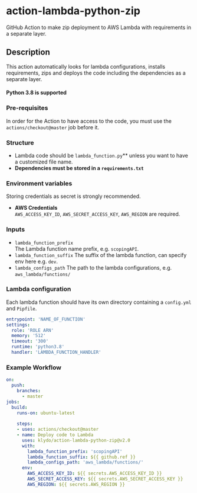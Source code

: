 # action-lambda-python-zip
GitHub Action to make zip deployment to AWS Lambda with requirements in a separate layer.

## Description
This action automatically looks for lambda configurations, installs requirements, zips and deploys the code including the dependencies as a separate layer.

#### Python 3.8 is supported

### Pre-requisites
In order for the Action to have access to the code, you must use the `actions/checkout@master` job before it. 

### Structure
- Lambda code should be `lambda_function.py`** unless you want to have a customized file name.
- **Dependencies must be stored in a `requirements.txt`**

### Environment variables
Storing credentials as secret is strongly recommended. 

- **AWS Credentials**  
    `AWS_ACCESS_KEY_ID`, `AWS_SECRET_ACCESS_KEY`, `AWS_REGION` are required.

### Inputs
- `lambda_function_prefix`  
    The Lambda function name prefix, e.g. `scopingAPI`.
- `lambda_function_suffix`
    The suffix of the lambda function, can specify env here e.g. `dev`.
- `lambda_configs_path`
    The path to the lambda configurations, e.g. `aws_lambda/functions/`

### Lambda configuration
Each lambda function should have its own directory containing a `config.yml` and `Pipfile`.

```yaml
entrypoint: 'NAME_OF_FUNCTION'
settings:
  role: 'ROLE ARN'
  memory: '512'
  timeout: '300'
  runtime: 'python3.8'
  handler: 'LAMBDA_FUNCTION_HANDLER'
```

### Example Workflow
```yaml
on:
  push:
    branches:
      - master
jobs:
  build:
    runs-on: ubuntu-latest
    
    steps:
    - uses: actions/checkout@master
    - name: Deploy code to Lambda
      uses: klydo/action-lambda-python-zip@v2.0
      with:
        lambda_function_prefix: 'scopingAPI'
        lambda_function_suffix: ${{ github.ref }}
        lambda_configs_path: 'aws_lambda/functions/'
      env:
        AWS_ACCESS_KEY_ID: ${{ secrets.AWS_ACCESS_KEY_ID }}
        AWS_SECRET_ACCESS_KEY: ${{ secrets.AWS_SECRET_ACCESS_KEY }}
        AWS_REGION: ${{ secrets.AWS_REGION }}
```
